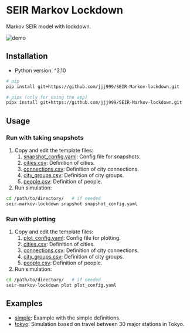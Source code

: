 # SEIR Markov Lockdown

Markov SEIR model with lockdown.

![demo](./examples/tokyo/a=0.5,p_infection=0.01,lockdown_regulation=0.1/result.gif)

## Installation

- Python version: ^3.10

```sh
# pip
pip install git+https://github.com/jjj999/SEIR-Markov-lockdown.git

# pipx (only for using the app)
pipx install git+https://github.com/jjj999/SEIR-Markov-lockdown.git
```

## Usage

### Run with taking snapshots

1. Copy and edit the template files:
   1. [snapshot_config.yaml](./examples/template/snapshot_config.yaml): Config file for snapshots.
   2. [cities.csv](./examples/template/cities.csv): Definition of cities.
   3. [connections.csv](./examples/template/connections.csv): Definition of city connections.
   4. [city_groups.csv](./examples/template/city_groups.csv): Definition of city groups.
   5. [people.csv](./examples/template/people.csv): Definition of people.
2. Run simulation:
  ```sh
  cd /path/to/directory/   # if needed
  seir-markov-lockdown snapshot snapshot_config.yaml
  ```

### Run with plotting

1. Copy and edit the template files:
   1. [plot_config.yaml](./examples/template/plot_config.yaml): Config file for plotting.
   2. [cities.csv](./examples/template/cities.csv): Definition of cities.
   3. [connections.csv](./examples/template/connections.csv): Definition of city connections.
   4. [city_groups.csv](./examples/template/city_groups.csv): Definition of city groups.
   5. [people.csv](./examples/template/people.csv): Definition of people.
2. Run simulation:
  ```sh
  cd /path/to/directory/   # if needed
  seir-markov-lockdown plot plot_config.yaml
  ```

## Examples

- [simple](./examples/simple/): Example with the simple definitions.
- [tokyo](./examples/tokyo/): Simulation based on travel between 30 major stations in Tokyo.
